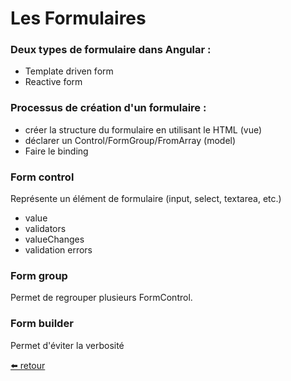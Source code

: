 # Les Formulaires

### Deux types de formulaire dans Angular :

- Template driven form
- Reactive form

### Processus de création d'un formulaire :

- créer la structure du formulaire en utilisant le HTML (vue)
- déclarer un Control/FormGroup/FromArray (model)
- Faire le binding

### Form control

Représente un élément de formulaire (input, select, textarea, etc.)

- value
- validators
- valueChanges
- validation errors

### Form group

Permet de regrouper plusieurs FormControl.

### Form builder

Permet d'éviter la verbosité

[⬅️ retour](https://rblmdst.github.io/angular-training-gdg-lome/day-6)
